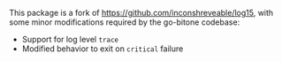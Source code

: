 This package is a fork of https://github.com/inconshreveable/log15, with some
minor modifications required by the go-bitone codebase:

 * Support for log level `trace`
 * Modified behavior to exit on `critical` failure
